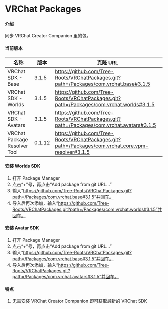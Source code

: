 # VRChat Packages

#### 介绍

同步 VRChat Creator Companion 里的包。

#### 当前版本

| 名称                         | 版本   | 克隆 URL                                                                                        |
| ---------------------------- | ------ | ----------------------------------------------------------------------------------------------- |
| VRChat SDK - Base            | 3.1.5  | https://github.com/Tree-Roots/VRChatPackages.git?path=/Packages/com.vrchat.base#3.1.5              |
| VRChat SDK - Worlds          | 3.1.5  | https://github.com/Tree-Roots/VRChatPackages.git?path=/Packages/com.vrchat.worlds#3.1.5            |
| VRChat SDK - Avatars         | 3.1.5  | https://github.com/Tree-Roots/VRChatPackages.git?path=/Packages/com.vrchat.avatars#3.1.5           |
| VRChat Package Resolver Tool | 0.1.12 | https://github.com/Tree-Roots/VRChatPackages.git?path=/Packages/com.vrchat.core.vpm-resolver#3.1.5 |

#### 安装 Worlds SDK

1. 打开 Package Manager
2. 点击“+”号，再点击“Add package from git URL...”
3. 输入“https://github.com/Tree-Roots/VRChatPackages.git?path=/Packages/com.vrchat.base#3.1.5”并回车。
4. 导入后再次添加，输入“https://github.com/Tree-Roots/VRChatPackages.git?path=/Packages/com.vrchat.worlds#3.1.5”并回车。

#### 安装 Avatar SDK

1. 打开 Package Manager
2. 点击“+”号，再点击“Add package from git URL...”
3. 输入“https://github.com/Tree-Roots/VRChatPackages.git?path=/Packages/com.vrchat.base#3.1.5”并回车。
4. 导入后再次添加，输入“https://github.com/Tree-Roots/VRChatPackages.git?path=/Packages/com.vrchat.avatars#3.1.5”并回车。

#### 特点

1. 无需安装 VRChat Creator Companion 即可获取最新的 VRChat SDK
